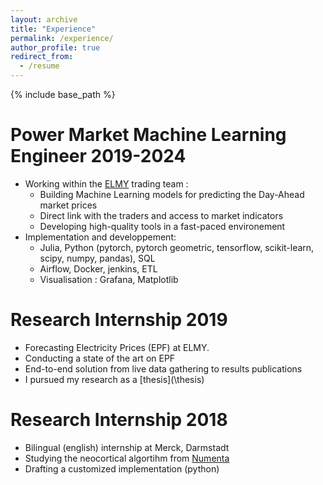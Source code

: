 ```yaml
---
layout: archive
title: "Experience"
permalink: /experience/
author_profile: true
redirect_from:
  - /resume
---
```


{% include base_path %}

Power Market Machine Learning Engineer 2019-2024
======
* Working within the [ELMY](https://elmy.fr/) trading team :
  * Building Machine Learning models for predicting the Day-Ahead market prices
  * Direct link with the traders and access to market indicators
  * Developing high-quality tools in a fast-paced environement
* Implementation and developpement:
  * Julia, Python (pytorch, pytorch geometric, tensorflow, scikit-learn, scipy, numpy, pandas), SQL
  * Airflow, Docker, jenkins, ETL
  * Visualisation : Grafana, Matplotlib

Research Internship 2019
======
* Forecasting Electricity Prices (EPF) at ELMY.
* Conducting a state of the art on EPF
* End-to-end solution from live data gathering to results publications
* I pursued my research as a [thesis](\thesis\)
  
Research Internship 2018
======
* Bilingual (english) internship at Merck, Darmstadt
* Studying the neocortical algortihm from [Numenta](https://www.numenta.com/platform/)
* Drafting a customized implementation (python)
